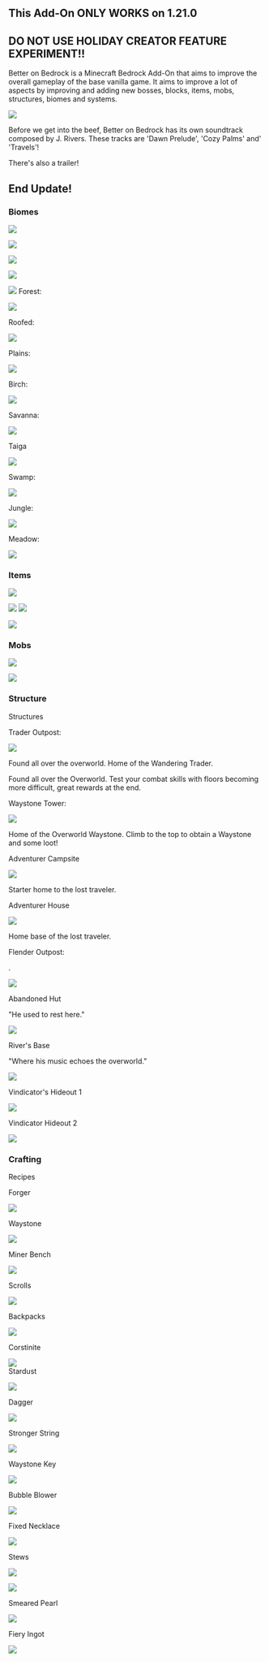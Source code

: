 ## This Add-On ONLY WORKS on 1.21.0

## DO NOT USE HOLIDAY CREATOR FEATURE EXPERIMENT!!

Better on Bedrock is a Minecraft Bedrock Add-On that aims to improve the overall gameplay of the base vanilla game. It aims to improve a lot of aspects by improving and adding new bosses, blocks, items, mobs, structures, biomes and systems.

![](https://i.imgur.com/JHITvwT.png)

Before we get into the beef, Better on Bedrock has its own soundtrack composed by J. Rivers. These tracks are 'Dawn Prelude', 'Cozy Palms' and' 'Travels'!

There's also a trailer!

## End Update!

### Biomes

![](https://i.imgur.com/dayFP6V.png)

![](https://i.imgur.com/PeScY6J.png)

![](https://i.imgur.com/QHbV0ko.png)

![](https://i.imgur.com/U0YWBN6.png)

![](https://i.imgur.com/vqlEkED.png)
Forest:

![](https://i.imgur.com/edSyRDH.png)

Roofed:

![](https://i.imgur.com/btaxETG.png)

Plains:

![](https://i.imgur.com/kbjDmYa.png)

Birch:

![](https://i.imgur.com/rX95Ly5.png)

Savanna:

![](https://i.imgur.com/p5g8Yz1.png)

Taiga

![](https://i.imgur.com/SRsvqoz.png)

Swamp:

![](https://i.imgur.com/Ox8XU7Z.png)

Jungle:

![](https://i.imgur.com/15DknAC.png)

Meadow:

![](https://i.imgur.com/bxy2Yw7.png)

### Items

![](https://i.imgur.com/CKDNHk2.png)

![](https://i.imgur.com/5COgusv.png)
![](https://i.imgur.com/RcxhL1E.png)

![](https://i.imgur.com/gRDinkK.png)

### Mobs

![](https://i.imgur.com/8Rpg8CV.png)

![](https://i.imgur.com/Nt5Gw6l.png)

### Structure

Structures

Trader Outpost:

![](https://lh6.googleusercontent.com/8vSdZ0Op_nY3-w6GucqM1m0xllD3C065WwRr8KB-HRE8M4NinlLUs6vt0K3kSAAq4sfnSsMCUpP-XOkrayKgWAOEzRKQ8v55e1ZALZ6u0RxyOZb8vqrTRmWvc-r2p_F8ECk-88seYpILKu_06z7gzXw)

Found all over the overworld. Home of the Wandering Trader.

Found all over the Overworld. Test your combat skills with floors becoming more difficult, great rewards at the end.

Waystone Tower:

![](https://lh4.googleusercontent.com/EnYllc9I710203NF0IErXGkbhsfWR3CzPebINdJWFgtURC9QeWOJ3JXfW89kkxJkmk4_-0Z1DVRbfdTvBxLjXR4f8pbwSVTVbgM40NsCGDuaTStIILSql_B8WhfiMjxVqefXUsbK01A2Z5OQdgRjPBE)

Home of the Overworld Waystone. Climb to the top to obtain a Waystone and some loot!

Adventurer Campsite

![](https://lh3.googleusercontent.com/LuTc3iBzv0cCHJmUfV1XQeaMq108ip84mxKdBJr6uuVo1JVkE2mhwqBf9fFIFLrRD7Xf0mDBh9pmchsOrbc7HU-eRX9Trqf1ZgIOfL8Nkhi5Q4mRcOYShioIJ8NSSM0NkrfJgLDfACyTZmFgntsuolU)

Starter home to the lost traveler.

Adventurer House

![](https://lh4.googleusercontent.com/FxUqwdAtshtzGHItcQctIFLeKP-uP0QyFTU984cnerGcFp5CNzDADmfb6_EMilDtZsHSOD3BSwGpSN8Mdw_RkeVXJDrPuPritnwEE2gytL_NlZrFkxWGe_xKBSaUx4heJ7j_hTdmT3CMBKNXVqJRgzU)

Home base of the lost traveler.

Flender Outpost:

.

![](https://lh5.googleusercontent.com/ypXuolFubQ5NENosga3pYDI7tkLPO7_LpBKoaZ22R-66D2atwewMYD4qO8lYYpdmNMK35PCxaGnQGeSU85otYUrbxcBH3-ZnqKOFP45EIUCnDIpyWkv6yimJH54MF2WDOFRLHfD0fq12xb6tiA8fTNM)

Abandoned Hut

"He used to rest here."

![](https://lh3.googleusercontent.com/Tbe9rom043qLbz_Tny_cF_vve26TCydFfFeQBZYOsbEpa8rUnf8l9etx1H6bwndRo9y3p83ALsHFicmCfoRlf29cXFTDf_PdhHJMsdrvM-yxUmHQM4RCPiEjBy_rrC7NjsgtkwQlZiGSADKg3rbTJkY)

River's Base

"Where his music echoes the overworld."

![](https://lh3.googleusercontent.com/jHnD_FHD3izkjnerChXPnwZWHbKpMWZ8oDqJVoqxWpRfRN-8v8lZqhlyKyA_HNnMK5avK595TQt5PwfJrLG3hyU9PnMCmRaEwe2bGrYUg3bK7MdCIInj1_cKXz7PU7o_lJf-Gy_xO5QT1znDEx16Mgo)

Vindicator's Hideout 1

![](https://lh6.googleusercontent.com/9gSioQJ898ZRBLBuLKnJx7wRKr-pZihOEbc2-4YgpoBptjoszeItZEDBH8wJqsOxnUMiF8U_T1zonAUzTcSa6fr2JDMfo9MgHRGgqBP8X5mIEHVY-LEHVOm5OKlGwkDQY2_lE1x8U8Ljv7dMLPtdafw)

Vindicator Hideout 2

![](https://lh5.googleusercontent.com/AYY1K-ec9WyJ0cLhN404lRe2OvytszyefUkq_VFMIKs17QtPtxTI_VhkZPLWdoM0F4_QJ-Q3O924XAYu1W38ahGpqsjOxTlyQ7ArFxuycwE2ZKyAKjOmwVih8ideOYi9xunE-CgQc3bx5XokBM4l5-k)

### Crafting

Recipes

Forger

![](https://lh5.googleusercontent.com/p0tkkNAF737N_1d4eaTozvFGBVA_TGQe6uS1bfbXk8kpPYz6lq0a3rrt0iWgS6pG-uc9EnTWpIxmfiPi5xhxUAERSTvgHw7UEIkQnDGVw8c43kH0wCImLbwFnLSt22JFbSqsEsThaDQDPWszTN-BZpo)

Waystone

![](https://lh4.googleusercontent.com/QD4iD0hfdaioqa94UgbKYDZvQmCDnUoadaMCgAXfO85FOQ00KB_gaWNKrTBzzNzxf_wOPu6wjHlunLDb6A_tBuiD3i98Vpg_jYXAOnmMpD1oDkiV5sCFaAmerwJ4j5eIdVbmP0jAPH4_qhkHOfOHv7Q)

Miner Bench

![](https://lh6.googleusercontent.com/rp6XWBSdk3deFE8AgQAO8xgfwkqYyAP5k3QTPKmUTyVi5Hs_MNr21HKA7eiNc0IzUvTgxMc-MKiypxB9Etzrls8qX9nn8lcR691HUo-CKO3I3mXfX2s73f0G0utaQnAq67xoa8VJyCCsId_2aDH_BPo)

Scrolls

![](https://lh5.googleusercontent.com/eyaQ24l_kSpbAQDZ2Q3ATmTQWTeslkaBp0iBPOe8Fo6BV8OTtMxHWpahVN8AJWQGLmBB3YqkOiISZdT2hkgapDS5NyJUJwJ8G16rMLJkl_dQS0lbA3DGrbagUAzJf2YM-yE63aGWQI9WHv7_sQ48ta4)

Backpacks

![](https://lh3.googleusercontent.com/0ltnA0QTUAcxhCMw83igw6iz4y90EKJZzgmstgoFEuh5NqVe0LUDtG0yQ2bCMyyiP_qB2Tw6u9T-BudcqKDuWNJ9xSbwHdYMajUI_oQS-WjlkgFRmxhARge6exQ7ITywR3jCgryeen5tio9PMXkATYk)

Corstinite

![](https://lh6.googleusercontent.com/e9tTVtvgn2KeKGEiaSRzHjaYyqzoy2ye-ib4C5ijtYkdQbeLNGaIKmovPTYi7Ei9i3p4K2BpBoqZN08RpjC9drmew8-7SJEiiuPQjHD29REIXrQh9pYxCnOS7DzZbeOopvCkCKYmKVa4xfZG7OZ7a8Q)\
Stardust

![](https://lh6.googleusercontent.com/ZeLYA1lxu7o9FX_YU-cW6pQLPk0SQIm4j5pN_tcQ1bIDNiXLlb79jA-X93Wf3fxtgbVOZP1tZ0zH7UiaMrROqslcv2L9rx-CtvoFmYWcTeavohHZrEyRs64kgGxzqwvD1gSHF4y6Cj-zC7_QoEB3nvQ)

Dagger

![](https://lh4.googleusercontent.com/zn-3nhDY1Z-th4DCKiDmi6Gp7Yf3KkOUEeOCyISpTt-bXrtFXVeqjK_X7OUZ9AjD7dN4whwz-XKJQgK25IUd51nSOz7xfRK3Kvc69yg_nBR02BTo9EXMysldzEGExCW4dffKBkGgs3ZLcCkxf7no6Rc)

Stronger String

![](https://lh4.googleusercontent.com/iKAM_B3G6EPr1AxqhBxxZMOD7uSw6ORCtBKhZSCY3Hr8x7FZgGUrXfAxHCN59vpKI2UExqWlGAUMDOVmPML3UCoqUbb2gB7TCLbF9mNRR-QnpRe-8gsGb97vTXuVEKd5dcsAL74ewVpk8UO7OyiE2_c)

Waystone Key

![](https://lh6.googleusercontent.com/yC5UmqkE7fRpLRh64E08kZeL3RZATydiRUt8CpLDtPUrhxz3mqj26a8ChvYOq333KAlJ6cX-0WkmRzzH74wfLaCHYwqra8z6rGiiPDGG1AmMlC-8GyIckXi1PWZe_sKAx18OYsC9qujCmLOOvPL9XVQ)

Bubble Blower

![](https://lh4.googleusercontent.com/5t0mnx0BxqCt5Us-DDE3eID2ZzdNJLCt3NKkFZb3BZpOi6vQaBcBLvTvZSut1sjcnRDL1nfEZgNAuiUYB2BDPuq2m1osZI0C0OKSIoLiSwNXNIcX0Cg9mZ_SoTfLbTLVBWsH7UeGqrZSUMhsY0USE_Q)

Fixed Necklace

![](https://lh5.googleusercontent.com/WSTe957qCp3Z15WJSxjkFmj9NDUQqzvKr4ZfDakyzE0OS4_uqhaNxyUgzovvtpJtdCzxaB6s6h2CpOeUnKK4wL3R8z3Mx5ab77A0ZWyrTzhwwiulaPsqGL54AS-UmWzv5Wu0xUdeCfQ3T6AicukhHfs)

Stews

![](https://lh4.googleusercontent.com/Js07dFC1goLovV1HAxVa4zUGVxFNTueWyxO3eUwr639V9JaSSuDtx9fA67mycuc72CD_nQyBM2C_v4P2g8yvf6R-JFBMFXXYie5O-HJ-ANpolWZ-oPHZHsb2deORcvaAXMmsIh6UZupaV3aysv_a2vQ)

![](https://lh4.googleusercontent.com/wlrxdoPOLDQk1X3THGMFEm2lCEg_OyVPbsX0OQCAfzmcZjXMuNQoLqt3tOEPEjKmHz18QJ_bOgXlCXGv3AAVWzJGnHS9-3axUtACyNLwKXZeVTTKVP4BsdnDvNiLe3IJXIHSzycGtFxtGZgRL7bpXgA)

Smeared Pearl

![](https://lh5.googleusercontent.com/hNM9PG5gDsEDi_JTok0In-zHIcVGvuBQIB8NPK5DDpZZFMJfdahGP1xAYMEVPMIaZOG4OQQ_ryXTxroS_-0R77-V2G63EyuKdMvqQnyWHCwpdLdavgC2CFBJo4zPaSqRgFyjezRnnk4UZjSN2hDFe1U)

Fiery Ingot

![](https://lh4.googleusercontent.com/5bbtLhZgiwAe8vJqBrd8AGphhtbvvUwTABb6LNCMWK1SejbZv9F-wWd6eqJyoNLype_1VkwzXD8mjWwXwUN7BWpMdfJMWRQRrUk_AHBWHHlF6NFuACvwZVWDx4wwt0LYmn-i6nX9fCA0GqOGpG1PyTE)
